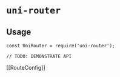 # `uni-router`

>

## Usage

```
const UniRouter = require('uni-router');

// TODO: DEMONSTRATE API
```

[[RouteConfig]]
